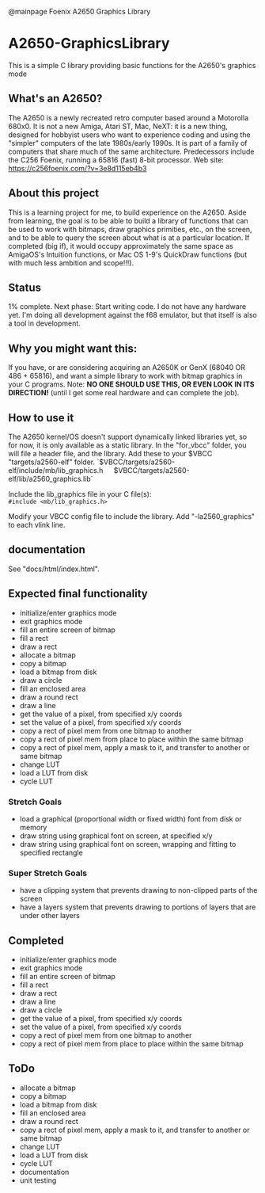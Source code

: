 @mainpage Foenix A2650 Graphics Library
# A2650-GraphicsLibrary
This is a simple C library providing basic functions for the A2650's graphics mode

## What's an A2650?
The A2650 is a newly recreated retro computer based around a Motorolla 680x0. It is not a new Amiga, Atari ST, Mac, NeXT: it is a new thing, designed for hobbyist users who want to experience coding and using the "simpler" computers of the late 1980s/early 1990s. It is part of a family of computers that share much of the same architecture. Predecessors include the C256 Foenix, running a 65816 (fast) 8-bit processor. 
Web site: https://c256foenix.com/?v=3e8d115eb4b3

## About this project
This is a learning project for me, to build experience on the A2650. Aside from learning, the goal is to be able to build a library of functions that can be used to work with bitmaps, draw graphics primities, etc., on the screen, and to be able to query the screen about what is at a particular location. If completed (big if), it would occupy approximately the same space as AmigaOS's Intuition functions, or Mac OS 1-9's QuickDraw functions (but with much less ambition and scope!!!).  

## Status
1% complete. Next phase: Start writing code. 
I do not have any hardware yet. I'm doing all development against the f68 emulator, but that itself is also a tool in development. 

## Why you might want this:
If you have, or are considering acquiring an A2650K or GenX (68040 OR 486 + 65816), and want a simple library to work with bitmap graphics in your C programs. 
Note: **NO ONE SHOULD USE THIS, OR EVEN LOOK IN ITS DIRECTION!** (until I get some real hardware and can complete the job).

## How to use it
The A2650 kernel/OS doesn't support dynamically linked libraries yet, so for now, it is only available as a static library. In the "for_vbcc" folder, you will file a header file, and the library. Add these to your $VBCC "targets/a2560-elf" folder. 
`$VBCC/targets/a2560-elf/include/mb/lib_graphics.h`  
`$VBCC/targets/a2560-elf/lib/a2560_graphics.lib`  

Include the lib_graphics file in your C file(s):  
`#include <mb/lib_graphics.h>`

Modify your VBCC config file to include the library. Add "-la2560_graphics" to each vlink line.  

## documentation
See "docs/html/index.html".

## Expected final functionality
 * initialize/enter graphics mode
 * exit graphics mode
 * fill an entire screen of bitmap
 * fill a rect
 * draw a rect
 * allocate a bitmap
 * copy a bitmap
 * load a bitmap from disk
 * draw a circle
 * fill an enclosed area
 * draw a round rect
 * draw a line
 * get the value of a pixel, from specified x/y coords
 * set the value of a pixel, from specified x/y coords
 * copy a rect of pixel mem from one bitmap to another
 * copy a rect of pixel mem from place to place within the same bitmap
 * copy a rect of pixel mem, apply a mask to it, and transfer to another or same bitmap
 * change LUT
 * load a LUT from disk
 * cycle LUT

### Stretch Goals
 * load a graphical (proportional width or fixed width) font from disk or memory
 * draw string using graphical font on screen, at specified x/y
 * draw string using graphical font on screen, wrapping and fitting to specified rectangle

### Super Stretch Goals
 * have a clipping system that prevents drawing to non-clipped parts of the screen
 * have a layers system that prevents drawing to portions of layers that are under other layers
 
## Completed
 * initialize/enter graphics mode
 * exit graphics mode
 * fill an entire screen of bitmap
 * fill a rect
 * draw a rect
 * draw a line
 * draw a circle
 * get the value of a pixel, from specified x/y coords
 * set the value of a pixel, from specified x/y coords
 * copy a rect of pixel mem from one bitmap to another
 * copy a rect of pixel mem from place to place within the same bitmap

## ToDo
 * allocate a bitmap
 * copy a bitmap
 * load a bitmap from disk
 * fill an enclosed area
 * draw a round rect
 * copy a rect of pixel mem, apply a mask to it, and transfer to another or same bitmap
 * change LUT
 * load a LUT from disk
 * cycle LUT
 * documentation
 * unit testing